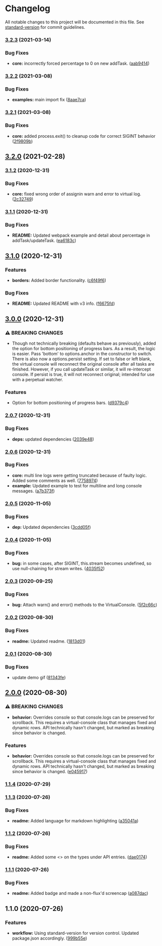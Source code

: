 # Changelog

All notable changes to this project will be documented in this file. See [standard-version](https://github.com/conventional-changelog/standard-version) for commit guidelines.

### [3.2.3](https://github.com/kamiyo/multi-progress-bars/compare/v3.2.2...v3.2.3) (2021-03-14)


### Bug Fixes

* **core:** incorrectly forced percentage to 0 on new addTask. ([aab9414](https://github.com/kamiyo/multi-progress-bars/commit/aab9414885c6424ec3ab3406539f9a0fe5b6f41f))

### [3.2.2](https://github.com/kamiyo/multi-progress-bars/compare/v3.2.1...v3.2.2) (2021-03-08)


### Bug Fixes

* **examples:** main import fix ([8aae7ca](https://github.com/kamiyo/multi-progress-bars/commit/8aae7ca293f3b05635082c1e293036c02a812966))

### [3.2.1](https://github.com/kamiyo/multi-progress-bars/compare/v3.2.0...v3.2.1) (2021-03-08)


### Bug Fixes

* **core:** added process.exit() to cleanup code for correct SIGINT behavior ([2f9809b](https://github.com/kamiyo/multi-progress-bars/commit/2f9809be4e197601f0d5a524383e88902c17b3df))

## [3.2.0](https://github.com/kamiyo/multi-progress-bars/compare/v3.1.2...v3.2.0) (2021-02-28)

### [3.1.2](https://github.com/kamiyo/multi-progress-bars/compare/v3.1.1...v3.1.2) (2020-12-31)


### Bug Fixes

* **core:** fixed wrong order of assignin warn and error to virtual log. ([2c32749](https://github.com/kamiyo/multi-progress-bars/commit/2c32749cc3937764403e1181942e361a18c1906c))

### [3.1.1](https://github.com/kamiyo/multi-progress-bars/compare/v3.1.0...v3.1.1) (2020-12-31)


### Bug Fixes

* **README:** Updated webpack example and detail about percentage in addTask/updateTask. ([ea6183c](https://github.com/kamiyo/multi-progress-bars/commit/ea6183c15e924b963b9ea621ef72859a8b085d8b))

## [3.1.0](https://github.com/kamiyo/multi-progress-bars/compare/v3.0.0...v3.1.0) (2020-12-31)


### Features

* **borders:** Added border functionality. ([c6f49f6](https://github.com/kamiyo/multi-progress-bars/commit/c6f49f610d576e8edee9d28fb28b443d35603c31))


### Bug Fixes

* **README:** Updated README with v3 info. ([f6675fd](https://github.com/kamiyo/multi-progress-bars/commit/f6675fdafc903d628c5ba5546d3eef827338f081))

## [3.0.0](https://github.com/kamiyo/multi-progress-bars/compare/v2.0.7...v3.0.0) (2020-12-31)


### ⚠ BREAKING CHANGES

* Though not technically breaking (defaults behave as previously), added the option for bottom positioning of progress bars. As a result, the logic is easier. Pass 'bottom' to options.anchor in the constructor to switch. There is also now a options.persist setting. If set to false or left blank, the virtual console will reconnect the original console after all tasks are finished. However, if you call updateTask or similar, it will re-intercept console. If persist is true, it will not reconnect original; intended for use with a perpetual watcher.

### Features

* Option for bottom positioning of progress bars. ([d9379c4](https://github.com/kamiyo/multi-progress-bars/commit/d9379c4abbb15309809802027351a5db6dac3528))

### [2.0.7](https://github.com/kamiyo/multi-progress-bars/compare/v2.0.6...v2.0.7) (2020-12-31)


### Bug Fixes

* **deps:** updated dependencies ([2039e48](https://github.com/kamiyo/multi-progress-bars/commit/2039e485d2a1a12fc3d899eeeeadad36a4c21195))

### [2.0.6](https://github.com/kamiyo/multi-progress-bars/compare/v2.0.5...v2.0.6) (2020-12-31)


### Bug Fixes

* **core:** multi line logs were getting truncated because of faulty logic. Added some comments as well. ([7758974](https://github.com/kamiyo/multi-progress-bars/commit/77589749da18ef454fe435f090a49ba0c4dae752))
* **example:** Updated example to test for multiline and long console messages. ([a7b373f](https://github.com/kamiyo/multi-progress-bars/commit/a7b373f1f6806328d362919e26f1b1a6b58e458e))

### [2.0.5](https://github.com/kamiyo/multi-progress-bars/compare/v2.0.4...v2.0.5) (2020-11-05)


### Bug Fixes

* **dep:** Updated dependencies ([3cdd05f](https://github.com/kamiyo/multi-progress-bars/commit/3cdd05f382ff3e7fd316558b17ba13fbca2f46c6))

### [2.0.4](https://github.com/kamiyo/multi-progress-bars/compare/v2.0.3...v2.0.4) (2020-11-05)


### Bug Fixes

* **bug:** in some cases, after SIGINT, this.stream becomes undefined, so use null-chaining for stream writes. ([4035f52](https://github.com/kamiyo/multi-progress-bars/commit/4035f52bed9282450ee680d344e3bcbf51d377b9))

### [2.0.3](https://github.com/kamiyo/multi-progress-bars/compare/v2.0.2...v2.0.3) (2020-09-25)


### Bug Fixes

* **bug:** Attach warn() and error() methods to the VirtualConsole. ([5f2c66c](https://github.com/kamiyo/multi-progress-bars/commit/5f2c66c0e045a22b94a721ea31cade6ab8b02a96))

### [2.0.2](https://github.com/kamiyo/multi-progress-bars/compare/v2.0.1...v2.0.2) (2020-08-30)


### Bug Fixes

* **readme:** Updated readme. ([1813d01](https://github.com/kamiyo/multi-progress-bars/commit/1813d0149dd4ca142c3672baa193f5b3626a2602))

### [2.0.1](https://github.com/kamiyo/multi-progress-bars/compare/v2.0.0...v2.0.1) (2020-08-30)


### Bug Fixes

* update demo gif ([81343fe](https://github.com/kamiyo/multi-progress-bars/commit/81343febc0b3c366584b6c0bacab1439814cbcf9))

## [2.0.0](https://github.com/kamiyo/multi-progress-bars/compare/v1.1.4...v2.0.0) (2020-08-30)


### ⚠ BREAKING CHANGES

* **behavior:** Overrides console so that console.logs can be preserved for scrollback. This requires a virtual-console class that manages fixed and dynamic rows. API technically hasn't changed, but marked as breaking since behavior is changed.

### Features

* **behavior:** Overrides console so that console.logs can be preserved for scrollback. This requires a virtual-console class that manages fixed and dynamic rows. API technically hasn't changed, but marked as breaking since behavior is changed. ([e045917](https://github.com/kamiyo/multi-progress-bars/commit/e0459174995cb17d8e0bb21d4ee09da53a089d00))

### [1.1.4](https://github.com/kamiyo/multi-progress-bars/compare/v1.1.3...v1.1.4) (2020-07-29)

### [1.1.3](https://github.com/kamiyo/multi-progress-bars/compare/v1.1.2...v1.1.3) (2020-07-26)


### Bug Fixes

* **readme:** Added language for markdown highlighting ([a35041a](https://github.com/kamiyo/multi-progress-bars/commit/a35041a909d3c07d6dadc2db21876d34d5c794a1))

### [1.1.2](https://github.com/kamiyo/multi-progress-bars/compare/v1.1.1...v1.1.2) (2020-07-26)


### Bug Fixes

* **readme:** Added some <> on the types under API entries. ([dae0174](https://github.com/kamiyo/multi-progress-bars/commit/dae0174123b9e0974a70713c0c73f64e8ff78da6))

### [1.1.1](https://github.com/kamiyo/multi-progress-bars/compare/v1.1.0...v1.1.1) (2020-07-26)


### Bug Fixes

* **readme:** Added badge and made a non-flux'd screencap ([a087dac](https://github.com/kamiyo/multi-progress-bars/commit/a087dacbf99cc03dc8e93560fdd56937f96819b7))

## 1.1.0 (2020-07-26)


### Features

* **workflow:** Using standard-version for version control. Updated package.json accordingly. ([999b55e](https://github.com/kamiyo/multi-progress-bars/commit/999b55e67ff7dcfff4a08cbaebd1dffb81c76861))
